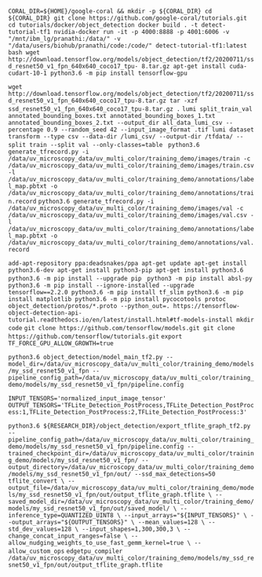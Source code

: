 `CORAL_DIR=${HOME}/google-coral && mkdir -p ${CORAL_DIR}
cd ${CORAL_DIR}
git clone https://github.com/google-coral/tutorials.git
cd tutorials/docker/object_detection
docker build . -t detect-tutorial-tf1
nvidia-docker run -it -p 4000:8888 -p 4001:6006 -v "/mnt/ibm_lg/pranathi:/data/" -v "/data/users/biohub/pranathi/code:/code/" detect-tutorial-tf1:latest bash
wget http://download.tensorflow.org/models/object_detection/tf2/20200711/ssd_resnet50_v1_fpn_640x640_coco17_tpu-
8.tar.gz
apt-get install cuda-cudart-10-1
python3.6 -m pip install tensorflow-gpu
`

`
wget http://download.tensorflow.org/models/object_detection/tf2/20200711/ssd_resnet50_v1_fpn_640x640_coco17_tpu-8.tar.gz
tar -xzf ssd_resnet50_v1_fpn_640x640_coco17_tpu-8.tar.gz .
`
`lumi split_train_val annotated_bounding_boxes.txt annotated_bounding_boxes_1.txt annotated_bounding_boxes_2.txt --output_dir all_data_lumi_csv --percentage 0.9 --random_seed 42 --input_image_format .tif
lumi dataset transform --type csv --data-dir /lumi_csv/ --output-dir /tfdata/ --split train --split val --only-classes=table
`
`
python3.6 generate_tfrecord.py -i /data/uv_microscopy_data/uv_multi_color/training_demo/images/train -c /data/uv_microscopy_data/uv_multi_color/training_demo/images/train.csv -l /data/uv_microscopy_data/uv_multi_color/training_demo/annotations/label_map.pbtxt -o /data/uv_microscopy_data/uv_multi_color/training_demo/annotations/train.record
`
`
python3.6 generate_tfrecord.py -i /data/uv_microscopy_data/uv_multi_color/training_demo/images/val -c /data/uv_microscopy_data/uv_multi_color/training_demo/images/val.csv -l /data/uv_microscopy_data/uv_multi_color/training_demo/annotations/label_map.pbtxt -o /data/uv_microscopy_data/uv_multi_color/training_demo/annotations/val.record
`

`add-apt-repository ppa:deadsnakes/ppa
apt-get update
apt-get install python3.6-dev
apt-get install python3-pip
apt-get install python3.6
python3.6 -m pip install --upgrade pip
`
`
python3 -m pip install absl-py
python3.6 -m pip install --ignore-installed --upgrade tensorflow==2.2.0
python3.6 -m pip install tf_slim
python3.6 -m pip install matplotlib
python3.6 -m pip install pycocotools
protoc object_detection/protos/*.proto --python_out=.
https://tensorflow-object-detection-api-tutorial.readthedocs.io/en/latest/install.html#tf-models-install
mkdir code
`
`
git clone https://github.com/tensorflow/models.git
git clone https://github.com/tensorflow/tutorials.git
`
`
export TF_FORCE_GPU_ALLOW_GROWTH=true
`

`
python3.6 object_detection/model_main_tf2.py --model_dir=/data/uv_microscopy_data/uv_multi_color/training_demo/models/my_ssd_resnet50_v1_fpn --pipeline_config_path=/data/uv_microscopy_data/uv_multi_color/training_demo/models/my_ssd_resnet50_v1_fpn/pipeline.config
`

`
INPUT_TENSORS='normalized_input_image_tensor'
OUTPUT_TENSORS='TFLite_Detection_PostProcess,TFLite_Detection_PostProcess:1,TFLite_Detection_PostProcess:2,TFLite_Detection_PostProcess:3'
`

`
python3.6 ${RESEARCH_DIR}/object_detection/export_tflite_graph_tf2.py --pipeline_config_path=/data/uv_microscopy_data/uv_multi_color/training_demo/models/my_ssd_resnet50_v1_fpn/pipeline.config --trained_checkpoint_dir=/data/uv_microscopy_data/uv_multi_color/training_demo/models/my_ssd_resnet50_v1_fpn/ --output_directory=/data/uv_microscopy_data/uv_multi_color/training_demo/models/my_ssd_resnet50_v1_fpn/out/ --ssd_max_detections=50
`
`
tflite_convert \
  --output_file=/data/uv_microscopy_data/uv_multi_color/training_demo/models/my_ssd_resnet50_v1_fpn/out/output_tflite_graph.tflite \
  --saved_model_dir=/data/uv_microscopy_data/uv_multi_color/training_demo/models/my_ssd_resnet50_v1_fpn/out/saved_model/ \
  --inference_type=QUANTIZED_UINT8 \
  --input_arrays="${INPUT_TENSORS}" \
  --output_arrays="${OUTPUT_TENSORS}" \
  --mean_values=128 \
  --std_dev_values=128 \
  --input_shapes=1,300,300,3 \
  --change_concat_input_ranges=false \
  --allow_nudging_weights_to_use_fast_gemm_kernel=true \
  --allow_custom_ops
`
`
edgetpu_compiler /data/uv_microscopy_data/uv_multi_color/training_demo/models/my_ssd_resnet50_v1_fpn/out/output_tflite_graph.tflite
`
